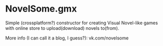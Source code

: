 # NovelSome.gmx
Simple (crossplatform?) constructor for creating Visual Novel-like games with online store to upload(download) novels to(from).

More info (I can call it a blog, I guess?): vk.com/novelsome